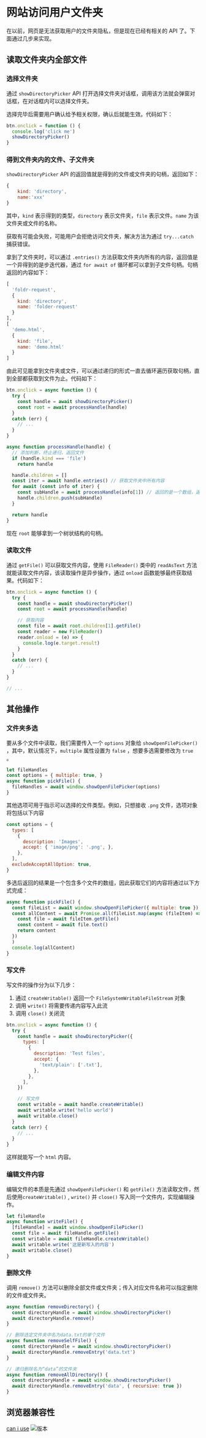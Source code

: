 # 网站访问用户文件夹

在以前，网页是无法获取用户的文件夹隐私，但是现在已经有相关的 API 了。下面通过几步来实现。

## 读取文件夹内全部文件

### 选择文件夹

通过 `showDirectoryPicker` API 打开选择文件夹对话框，调用该方法就会弹窗对话框，在对话框内可以选择文件夹。

选择完毕后需要用户确认给予相关权限，确认后就能生效。代码如下：

```js
btn.onclick = function () {
  console.log('click me')
  showDirectoryPicker()
}
```

### 得到文件夹内的文件、子文件夹

`showDirectoryPicker` API 的返回值就是得到的文件或文件夹的句柄，返回如下：

```js
{
    kind: 'directory',
    name:'xxx'
}
```

其中，`kind` 表示得到的类型，`directory` 表示文件夹，`file` 表示文件。`name` 为该文件夹或文件的名称。

获取有可能会失败，可能用户会拒绝访问文件夹，解决方法为通过 `try...catch` 捕获错误。

拿到了文件夹时，可以通过 `.entries()` 方法获取文件夹内所有的内容，返回值是一个异得到的是步迭代器，通过 `for await of` 循环都可以拿到子文件句柄。句柄返回的内容如下：

```js
[
  'foldr-request',
  {
    kind: 'directory',
    name: 'folder-request'
  }
],
[
  'demo.html',
  {
    kind: 'file',
    name: 'demo.html'
  }
]
```

由此可见能拿到文件夹或文件，可以通过递归的形式一直去循环遍历获取句柄，直到全部都获取到文件为止。代码如下：

```js
btn.onclick = async function () {
  try {
    const handle = await showDirectoryPicker()
    const root = await processHandle(handle)
  }
  catch (err) {
    // ...
  }
}

async function processHandle(handle) {
  // 添加判断，终止递归，返回文件
  if (handle.kind === 'file')
    return handle

  handle.children = []
  const iter = await handle.entries() // 获取文件夹中所有内容
  for await (const info of iter) {
    const subHandle = await processHandle(info[1]) // 返回的是一个数组，返回的内容格式如上所述。通过递归的思想一直获取文件夹内的内容
    handle.children.push(subHandle)
  }

  return handle
}
```

现在 `root` 能够拿到一个树状结构的句柄。

### 读取文件

通过 `getFile()` 可以获取文件内容，使用 `FileReader()` 类中的 `readAsText` 方法就能读取文件内容，该读取操作是异步操作，通过 `onload` 函数能够最终获取结果。代码如下：

```js
btn.onclick = async function () {
  try {
    const handle = await showDirectoryPicker()
    const root = await processHandle(handle)

    // 获取内容
    const file = await root.children[1].getFile()
    const reader = new FileReader()
    reader.onload = (e) => {
      console.log(e.target.result)
    }
  }
  catch (err) {
    // ...
  }
}

// ...
```

## 其他操作

### 文件夹多选
要从多个文件中读取，我们需要传入一个 `options` 对象给 `showOpenFilePicker()` ，其中，默认情况下，`multiple` 属性设置为 `false` ，想要多选需要修改为 `true` 。
```js
let fileHandles
const options = { multiple: true, }
async function pickFile() {
  fileHandles = await window.showOpenFilePicker(options)
}
```

其他选项可用于指示可以选择的文件类型。例如，只想接收 `.png` 文件，选项对象将包括以下内容

```js
const options = {
  types: [
    {
      description: 'Images',
      accept: { 'image/png': '.png', },
    },
  ],
  excludeAcceptAllOption: true,
}
```

多选后返回的结果是一个包含多个文件的数组，因此获取它们的内容将通过以下方式完成：

```js
async function pickFile() {
  const fileList = await window.showOpenFilePicker({ multiple: true })
  const allContent = await Promise.all(fileList.map(async (fileItem) => {
    const file = await fileItem.getFile()
    const content = await file.text()
    return content
  })
  )
  console.log(allContent)
}
```

### 写文件
写文件的操作分为以下几步：
1. 通过 `createWritable()` 返回一个 `FileSystemWritableFileStream` 对象
2. 调用 `write()` 将需要传递内容写入此流
3. 调用 `close()` 关闭流

```js
btn.onclick = async function () {
  try {
    const handle = await showDirectoryPicker({
      types: [
        {
          description: 'Test files',
          accept: {
            'text/plain': ['.txt'],
          },
        },
      ],
    })

    // 写文件
    const writable = await handle.createWritable()
    await writable.write('hello world')
    await writable.close()
  }
  catch (err) {
    // ...
  }
}
```
这样就能写一个 `html` 内容。

### 编辑文件内容
编辑文件的本质是先通过 `showOpenFilePicker()` 和 `getFile()` 方法读取文件，然后使用`createWritable()` , `write()` 并 `close()` 写入同一个文件内，实现编辑操作。

```js
let fileHandle
async function writeFile() {
  [fileHandle] = await window.showOpenFilePicker()
  const file = await fileHandle.getFile()
  const writable = await fileHandle.createWritable()
  await writable.write('这是新写入的内容')
  await writable.close()
}
```

### 删除文件
调用 `remove()` 方法可以删除全部文件或文件夹；传入对应文件名称可以指定删除的文件或文件夹。
```js
async function removeDirectory() {
  const directoryHandle = await window.showDirectoryPicker()
  await directoryHandle.remove()
}

// 删除选定文件夹中名为data.txt的单个文件
async function removeSelfFile() {
  const directoryHandle = await window.showDirectoryPicker()
  await directoryHandle.removeEntry('data.txt')
}

// 递归删除名为“data”的文件夹
async function removeAllDirectory() {
  const directoryHandle = await window.showDirectoryPicker()
  await directoryHandle.removeEntry('data', { recursive: true })
}
```

## 浏览器兼容性
[can i use](https://caniuse.com/?search=showDirectoryPicker)
![版本](https://pic.imgdb.cn/item/661e34cc0ea9cb14032e1b6f.png)

